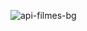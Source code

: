
![api-filmes-bg](https://github.com/luizcarlosgdev/api-filmes/assets/122845024/d0c7ac5f-d90f-425f-871a-9100efbe1cc5)



